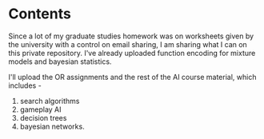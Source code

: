 # Contents

Since a lot of my graduate studies homework was on worksheets given by the university with a control on email sharing, I am sharing what I can on this private repository. I've already uploaded function encoding for mixture models and bayesian statistics. 

I'll upload the OR assignments and the rest of the AI course material, which includes - 

1. search algorithms
2. gameplay AI
3. decision trees
4. bayesian networks. 


